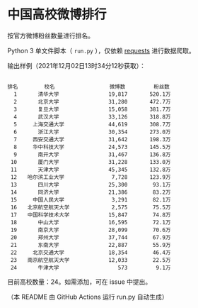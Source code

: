 
# 中国高校微博排行

按官方微博粉丝数量进行排名。

Python 3 单文件脚本（ `run.py` ），仅依赖 [requests](https://github.com/psf/requests) 进行数据爬取。

输出样例（2021年12月02日13时34分12秒获取）：

```

排名　　　　　校名　　　　　         微博数         粉丝数
  1　　　　清华大学　　　　         19,817       520.1万
  2　　　　北京大学　　　　         31,280       472.7万
  3　　　　复旦大学　　　　         15,058       381.7万
  4　　　　武汉大学　　　　         33,126       318.8万
  5　　　上海交通大学　　　         44,619       308.7万
  6　　　　浙江大学　　　　         30,354       273.0万
  7　　　西安交通大学　　　         31,642       198.3万
  8　　　华中科技大学　　　         24,573       145.5万
  9　　　　南开大学　　　　         31,467       136.8万
 10　　　　厦门大学　　　　         31,228       133.0万
 11　　　　天津大学　　　　         45,345       132.8万
 12　　哈尔滨工业大学　　　          7,728       123.9万
 13　　　　四川大学　　　　         25,300        93.1万
 14　　　　同济大学　　　　         21,386        83.2万
 15　　　中国人民大学　　　          3,291        82.1万
 16　　北京航空航天大学　　          2,575        75.5万
 17　　中国科学技术大学　　         15,847        74.8万
 18　　　　中山大学　　　　         16,595        72.1万
 19　　　　南京大学　　　　         28,099        70.6万
 20　　　　郑州大学　　　　         37,744        67.9万
 21　　　　东南大学　　　　         22,887        55.9万
 22　　　北京交通大学　　　         18,354        46.4万
 23　　南京航空航天大学　　         12,033        22.5万
 24　　　　牛津大学　　　　            573         9.1万

```

目前高校数量：24。如需添加，可在 issue 中提出。

（本 README 由 GitHub Actions 运行 run.py 自动生成）
